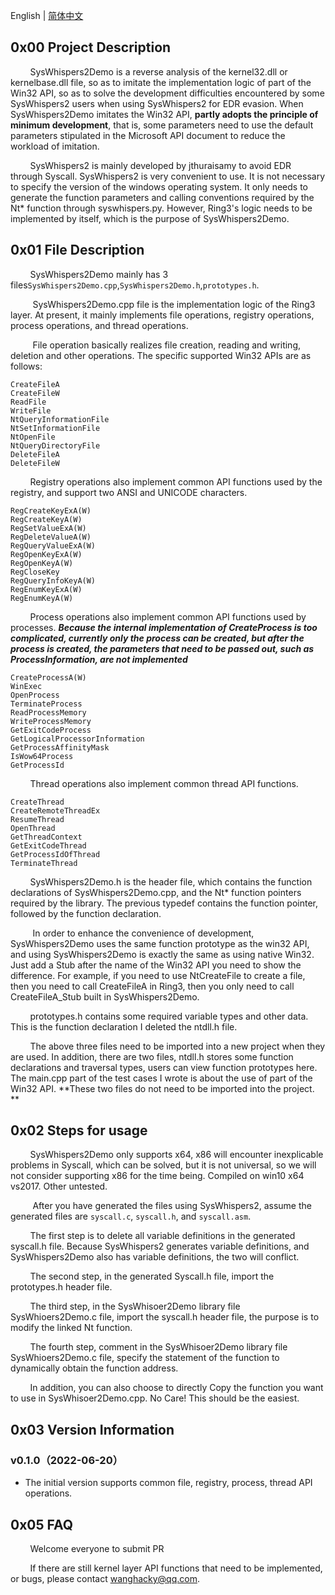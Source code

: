 English | [简体中文](https://github.com/findream/SysWhispers2Demo/blob/main/README.zh-CN.md)

## 0x00 Project Description
&nbsp;&nbsp;&nbsp;&nbsp;&nbsp;&nbsp;&nbsp;&nbsp;SysWhispers2Demo is a reverse analysis of the kernel32.dll or kernelbase.dll file, so as to imitate the implementation logic of part of the Win32 API, so as to solve the development difficulties encountered by some SysWhispers2 users when using SysWhispers2 for EDR evasion. When SysWhispers2Demo imitates the Win32 API, **partly adopts the principle of minimum development**, that is, some parameters need to use the default parameters stipulated in the Microsoft API document to reduce the workload of imitation.

&nbsp;&nbsp;&nbsp;&nbsp;&nbsp;&nbsp;&nbsp;&nbsp;SysWhispers2 is mainly developed by jthuraisamy to avoid EDR through Syscall. SysWhispers2 is very convenient to use. It is not necessary to specify the version of the windows operating system. It only needs to generate the function parameters and calling conventions required by the Nt* function through syswhispers.py. However, Ring3's logic needs to be implemented by itself, which is the purpose of SysWhispers2Demo.

## 0x01 File Description
&nbsp;&nbsp;&nbsp;&nbsp;&nbsp;&nbsp;&nbsp;&nbsp;SysWhispers2Demo mainly has 3 files`SysWhispers2Demo.cpp`,`SysWhispers2Demo.h`,`prototypes.h`.

&nbsp;&nbsp;&nbsp;&nbsp;&nbsp;&nbsp;&nbsp;&nbsp; SysWhispers2Demo.cpp file is the implementation logic of the Ring3 layer. At present, it mainly implements file operations, registry operations, process operations, and thread operations.

&nbsp;&nbsp;&nbsp;&nbsp;&nbsp;&nbsp;&nbsp;&nbsp; 
File operation basically realizes file creation, reading and writing, deletion and other operations. The specific supported Win32 APIs are as follows:
```
CreateFileA
CreateFileW
ReadFile
WriteFile
NtQueryInformationFile
NtSetInformationFile
NtOpenFile
NtQueryDirectoryFile
DeleteFileA
DeleteFileW
```

&nbsp;&nbsp;&nbsp;&nbsp;&nbsp;&nbsp;&nbsp;&nbsp;Registry operations also implement common API functions used by the registry, and support two ANSI and UNICODE characters.
```
RegCreateKeyExA(W)
RegCreateKeyA(W)
RegSetValueExA(W)
RegDeleteValueA(W)
RegQueryValueExA(W)
RegOpenKeyExA(W)
RegOpenKeyA(W)
RegCloseKey
RegQueryInfoKeyA(W)
RegEnumKeyExA(W)
RegEnumKeyA(W)
```

&nbsp;&nbsp;&nbsp;&nbsp;&nbsp;&nbsp;&nbsp;&nbsp;Process operations also implement common API functions used by processes. ***Because the internal implementation of CreateProcess is too complicated, currently only the process can be created, but after the process is created, the parameters that need to be passed out, such as ProcessInformation, are not implemented***
```
CreateProcessA(W)
WinExec
OpenProcess
TerminateProcess
ReadProcessMemory
WriteProcessMemory
GetExitCodeProcess
GetLogicalProcessorInformation
GetProcessAffinityMask
IsWow64Process
GetProcessId
```

&nbsp;&nbsp;&nbsp;&nbsp;&nbsp;&nbsp;&nbsp;&nbsp;Thread operations also implement common thread API functions.
```
CreateThread
CreateRemoteThreadEx
ResumeThread
OpenThread
GetThreadContext
GetExitCodeThread
GetProcessIdOfThread
TerminateThread
```

&nbsp;&nbsp;&nbsp;&nbsp;&nbsp;&nbsp;&nbsp;&nbsp;SysWhispers2Demo.h is the header file, which contains the function declarations of SysWhispers2Demo.cpp, and the Nt* function pointers required by the library. The previous typedef contains the function pointer, followed by the function declaration.

&nbsp;&nbsp;&nbsp;&nbsp;&nbsp;&nbsp;&nbsp;&nbsp;
In order to enhance the convenience of development, SysWhispers2Demo uses the same function prototype as the win32 API, and using SysWhispers2Demo is exactly the same as using native Win32. Just add a Stub after the name of the Win32 API you need to show the difference. For example, if you need to use NtCreateFile to create a file, then you need to call CreateFileA in Ring3, then you only need to call CreateFileA_Stub built in SysWhispers2Demo.

&nbsp;&nbsp;&nbsp;&nbsp;&nbsp;&nbsp;&nbsp;&nbsp;prototypes.h contains some required variable types and other data. This is the function declaration I deleted the ntdll.h file.

&nbsp;&nbsp;&nbsp;&nbsp;&nbsp;&nbsp;&nbsp;&nbsp;The above three files need to be imported into a new project when they are used. In addition, there are two files, ntdll.h stores some function declarations and traversal types, users can view function prototypes here. The main.cpp part of the test cases I wrote is about the use of part of the Win32 API. **These two files do not need to be imported into the project. **

## 0x02 Steps for usage
&nbsp;&nbsp;&nbsp;&nbsp;&nbsp;&nbsp;&nbsp;&nbsp;SysWhispers2Demo only supports x64, x86 will encounter inexplicable problems in Syscall, which can be solved, but it is not universal, so we will not consider supporting x86 for the time being. Compiled on win10 x64 vs2017. Other untested.

&nbsp;&nbsp;&nbsp;&nbsp;&nbsp;&nbsp;&nbsp;&nbsp;
After you have generated the files using SysWhispers2, assume the generated files are `syscall.c`, `syscall.h`, and `syscall.asm`.

&nbsp;&nbsp;&nbsp;&nbsp;&nbsp;&nbsp;&nbsp;&nbsp;The first step is to delete all variable definitions in the generated syscall.h file. Because SysWhispers2 generates variable definitions, and SysWhispers2Demo also has variable definitions, the two will conflict.

&nbsp;&nbsp;&nbsp;&nbsp;&nbsp;&nbsp;&nbsp;&nbsp;The second step, in the generated Syscall.h file, import the prototypes.h header file.

&nbsp;&nbsp;&nbsp;&nbsp;&nbsp;&nbsp;&nbsp;&nbsp;The third step, in the SysWhisoer2Demo library file SysWhioers2Demo.c file, import the syscall.h header file, the purpose is to modify the linked Nt function.

&nbsp;&nbsp;&nbsp;&nbsp;&nbsp;&nbsp;&nbsp;&nbsp;The fourth step, comment in the SysWhisoer2Demo library file SysWhioers2Demo.c file, specify the statement of the function to dynamically obtain the function address.

&nbsp;&nbsp;&nbsp;&nbsp;&nbsp;&nbsp;&nbsp;&nbsp;In addition, you can also choose to directly Copy the function you want to use in SysWhisoer2Demo.cpp. No Care! This should be the easiest.

## 0x03 Version Information
### v0.1.0（2022-06-20）
* The initial version supports common file, registry, process, thread API operations.

## 0x05 FAQ
&nbsp;&nbsp;&nbsp;&nbsp;&nbsp;&nbsp;&nbsp;&nbsp;Welcome everyone to submit PR

&nbsp;&nbsp;&nbsp;&nbsp;&nbsp;&nbsp;&nbsp;&nbsp;If there are still kernel layer API functions that need to be implemented, or bugs, please contact wanghacky@qq.com.
